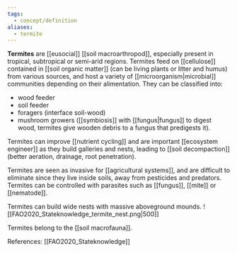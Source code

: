 ```yaml
---
tags:
  - concept/definition
aliases:
  - termite
---
```

**Termites** are [[eusocial]] [[soil macroarthropod]], especially present in tropical, subtropical or semi-arid regions. Termites feed on [[cellulose]] contained in [[soil organic matter]] (can be living plants or litter and humus) from various sources, and host a variety of [[microorganism|microbial]] communities depending on their alimentation. They can be classified into:
- wood feeder
- soil feeder
- foragers (interface soil-wood)
- mushroom growers ([[symbiosis]] with [[fungus|fungus]] to digest wood, termites give wooden debris to a fungus that predigests it).

Termites can improve [[nutrient cycling]] and are important [[ecosystem engineer]] as they build galleries and nests, leading to [[soil decompaction]] (better aeration, drainage, root penetration).

Termites are seen as invasive for [[agricultural systems]], and are difficult to eliminate since they live inside soils, away from pesticides and predators. Termites can be controlled with parasites such as [[fungus]], [[mite]] or [[nematode]].

Termites can build wide nests with massive aboveground mounds.
![[FAO2020_Stateknowledge_termite_nest.png|500]]

Termites belong to the [[soil macrofauna]].

References:
[[FAO2020_Stateknowledge]]